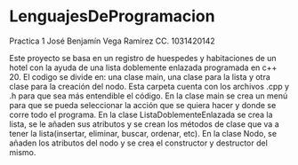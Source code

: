 # LenguajesDeProgramacion

Practica 1
José Benjamín Vega Ramírez 
CC. 1031420142

Este proyecto se basa en un registro de huespedes y habitaciones de un hotel con la ayuda de una lista doblemente enlazada programada en c++ 20.
El codigo se divide en: una clase main, una clase para la lista y otra clase para la creación del nodo. Esta carpeta cuenta con los archivos .cpp y .h para que sea más entendible el código. 
En la clase main se crea un menú para que se pueda seleccionar la acción que se quiera hacer y donde se corre todo el programa.
En la clase ListaDoblementeEnlazada se crea la lista, se le añaden sus atributos y se crean los métodos de clase que va a tener la lista(insertar, eliminar, buscar, ordenar, etc).
En la clase Nodo, se añaden los atributos del nodo y se crea el constructor y destructor del mismo.
